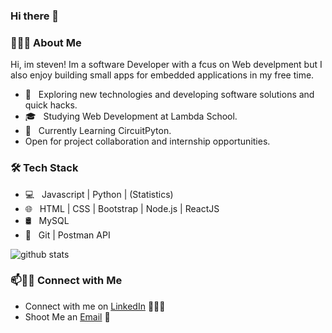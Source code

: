 ### Hi there 👋

<!--
**stevenoakley211/stevenoakley211** is a ✨ _special_ ✨ repository because its `README.md` (this file) appears on your GitHub profile.

Here are some ideas to get you started:

- 🔭 I’m currently working on ...
- 🌱 I’m currently learning ...
- 👯 I’m looking to collaborate on ...
- 🤔 I’m looking for help with ...
- 💬 Ask me about ...
- 📫 How to reach me: ...
- 😄 Pronouns: ...
- ⚡ Fun fact: ...
-->
<h3> 👨🏻‍💻 About Me </h3>
Hi, im steven! Im a software Developer with a fcus on Web develpment but I also enjoy building small apps for embedded applications in my free time.

- 🤔 &nbsp; Exploring new technologies and developing software solutions and quick hacks.
- 🎓 &nbsp; Studying Web Development at Lambda School.
- 🌱 &nbsp; Currently Learning CircuitPyton.
- Open for project collaboration and internship opportunities. 

<h3>🛠 Tech Stack</h3>

- 💻 &nbsp;  Javascript | Python |  (Statistics)
- 🌐 &nbsp; HTML | CSS | Bootstrap | Node.js | ReactJS
- 🛢 &nbsp; MySQL 
- 🔧 &nbsp; Git | Postman API 


![github stats](https://github-readme-stats.vercel.app/api?username=stevenoakley211)

### 📫🤝🏻 Connect with Me

 - Connect with me on [LinkedIn](https://www.linkedin.com/in/steven-oakley-66397b148/) 👨🏻‍💻
 - Shoot Me an [Email](mailto:stevenoakley211@live.com) 💌
 




 
